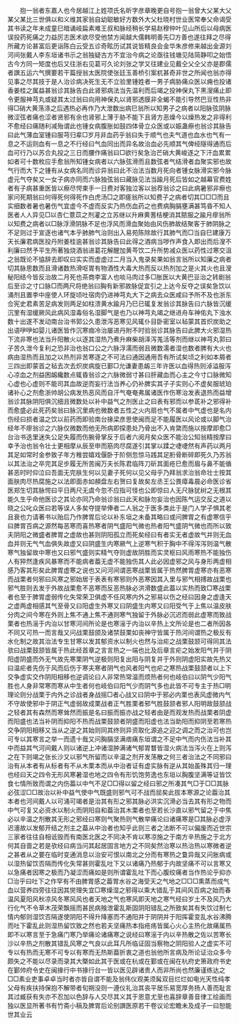 <!-- { "loadSidebar": true } -->
　　抱一翁者东嘉人也今居越江上姓项氏名昕字彦章晚更自号抱一翁曾大父某大父某父某比三世俱以和义维其家翁自幼聪敏好方数外大父杜晓村世业医常奉父命谒受其书读之年未成童巳暗诵岐扁素难王叔和脉经稍长学易赵穆仲叶见山所后以母病医误投药死痛之力益厉志医术欲尽受他禁方闻越大儒韩明善先□方善也遂往拜之尽得所藏方论甚富后更诣陈白云受五诊奇眩历试其说皆精良会金华朱彦修来越出金源刘河间张戴人李东垣诸书示之翁独疑古方不宜治今病之论亟往钱塘见陆简静叩之始悟古今方同一矩度也后又往浙右见葛可久论刘张之学又往建业见戴仝父仝父亦是郡儒者譔五运六气撰要若干篇授翁太医院使张廷玉善桥引案杌甚奇非世之所闻也翁亦得见事之尽其技于是人治诊病决死生无不立验里锺姓者一男子病胁痛众医以痈也投诸香姜桂之属益甚翁诊其脉告白此肾邪病法当先温利而后竭之投神保丸下黑溲痛止即令更服神芎丸或疑其太过翁曰向用神保丸以肾邪透膜非全蝎不能引导然巴豆性热非得□硝大黄荡涤之后遇热必再作乃大泄数出病巳翁所以知男子之病者以阳脉弦阴脉微涩弦者痛也涩者贤邪有余也肾邪上薄于胁不能下且肾方恶燥今以燥热发之非得利不愈经曰痛随利减殆谓此也锺女病腹胀如鼓四体骨立众医或以娠蛊瘵也翁诊其脉告曰此气薄血室锺曰服芎归辈□岁月非血药乎翁曰失于顺气也夫气道也血水也气有一息之不运则血有一息之不行经曰气血同出而异名故治血必先顺其气俾经隧得通而后血可行乃以苏合丸投之三日而腰作痛翁曰□欲行矣急治芒硝大黄峻逐之下汗血累累如者可十数枚应手愈翁所知锺女病者以六脉弦滑而且数弦者气结滑者血聚实邪也故气行而大下之锺有从女病名同而诊异翁曰此不治法当数月死向者锺女脉滑实邪今脉虚元气夺矣又一女子病亦同而六脉独弦翁曰藏脉见法当踰月死后皆如之越幕官费姓者有子病甚重医皆以瘵尽愕束手一日费对客独泣客以翁荐翁诊之曰此病暑邪非瘵也家问死期翁曰何得死何得死作白虎汤□之即瘥翁所以知费子之病者切其□□□而且实细数者暑也暑伤气宜虚今不虚而反实乃热伤血药之也费病胸膈壅满甚笃昏不知人医者人人异见□以杏仁薏苡之剂灌之立苏继以升麻黄蓍桔梗消其脓服之踰月瘳翁所以知费之病者以□脉浮滑阴脉不足也浮风而滑血聚始由风伤肺故结聚客于肺阴脉之不足则过于宣逐也诸气本乎肺肺气治则出入易苑陈除故行其肺气而□当自巳建康万天长廉君病医投丹附姜桂逾甚翁诊其脉告曰此得之酒病当哕作声食入即出而后溲不利廉曰然予平生所著独烧酒翁进葛花解醒加黄芩饮二升所势减众医以药性过寒交沮之翁既论不恊辞去即叹曰实实而虚虚过二月当入鬼录矣果如翁言翁所以知廉之病者切其脉思数而且滑诸数热滑呕胃有物酒性大毒大热而反以热剂加之是火其火也且溲秘阳结今皆反治故二月死也茶商李富人也啖马肉过多□胀医以大黄巴豆治之转剧翁后至诊之寸口脉□而两尺将绝翁曰胸有新邪故脉促宜引之上达今反夺之误矣急饮以涌剂且置李中座使人环旋顷吐宿肉仍进神芎丸大下之病去众医咸曰予所不及也浙东佥宪史君素苦足病发则两足如柱溃黄水踰月乃巳已辄复发翁诊其脉告曰六脉皆沉缓沉里有湿缓厥风此病风湿毒俗名湿脚气是也乃以神芎丸竭之继进舟车神佑丸下浊水数十出遂不发动南台治书郭公久患泄泻恶寒见风辄仆目卧密室以毡蒙其首炽炭助之出语吚吚如婴儿诸医皆作沉寒痼冷治屡进丹附不时验翁诊其脉告曰此脾大火邪湿热下流非寒也法当升阳散火以逐其湿热乃煮升麻柴胡泽泻羗活等剂而继以神芎丸郭曰子苦久泄今复利之恐非治也翁口公之六脉浮濡而弱且微数濡者湿也数者脾有大火也病由湿热而且加之以热剂非苦寒逐之不可法曰通因通用吾有所试矣顷之利如本屑者三四出即蒙首之毡去次去炽炭病旋已鄞□允谦妻患衂三年许医以血得热则淖溢服泻心凉血之剂益困衂纔数点辄昏翁诊之六脉微弱寸甚曰肝藏血而心主之今寸口脉微知心虚也心虚则不能司其血故逆而妄行法当养心仍补脾实其子子实则心不虚矣服琥珀诸补心之剂愈浙帅胡公病发热恶风而自汗气奄奄弗属诸医作伤寒治发表退热而益增翁诊其脉阴阳俱沉细且微数处以补中益气之剂医止之曰表有邪而以参茋补之邪得补而愈盛必此死药矣翁曰脉沉里病也微数者五性之火内扇也气不属者中气虚也是名内伤经曰损者温之饮以前药而即验南台掾梁彦思使闽而足不能履医以风论或以脚气治经年不瘳翁诊之六脉仅微数而他无所病即探患处乃骨出不入肯綮而施以按摩即愈□台治书迭里迷失公足失履而伤腕骨掌反于后者六阅月矣众医不能治公知翁精按摩曰幸予治也翁令壮士更相摩从辰至申而筋肉尽腐遂引其掌以蹂之啑啑然有声药以两月其足如常时金参致子年方稚尝嬉戏偃卧于阶侧忽惊马践其足胻骨断碎即死久乃苏翁以其法治之卒完其足步履无所苦闽万夫长陈君临阵刀斫其面疮巳愈而眉与鼻不能循甚恶时时仰泣曰吾面无完肤生何以见妻子死何以见父母乎乃拜翁求治翁命壮士按其面肤肉尽热腐施之以法即面赤如頳盘左右贺曰复故矣左丞王公畏瘴毒晨必命医诊省医郑生切其脉愕曰平日两尺无虞今忽不应指可怪也公即惊曰人无尺脉犹树之无根其能久生乎命他医诊之其论亦同乃命翁诊翁曰此天和脉勿妄治也因陈气运交反之道以晓之公叱众医曰若等误人多矣夺提举俸者二人翁之于医多类此于是门人学子惧其老且衰也力请著书以贻后乃作脾胃后论以补东垣之未备其略曰或问脾胃之有虚寒信乎曰脾胃百病之源然每恶寒而喜热寒者阴气盛阳气微也热者阳气盛阴气微也而所以致夫阴阳之微盛者脾胃之虚故也甚则阴阳孤立而死矣经曰有者实无者虚故气并则无血血并则无气气血俱失故虚又曰阴盛生内寒厥气上逆寒气积于胸中不得泻泻则温气散寒气独留故中寒也又曰邪气盛则实精气夺则虚故阴胜而实灵枢曰风雨寒热不能独伤人有猝然逢疾风暴寒而不能病者葢无虚不能独伤其人此必因虚邪之风与身形两虚相感乃客其形矣此脾胃虚寒之说也又问河间谓恶寒战栗皆属于热然脾胃虚寒亦有恶寒而战栗者何邪曰风寒之邪始居于表表有寒邪则外恶寒因其入里与邪气相搏故战栗也邪气胜则去发于外故战栗愈不恶寒而反恶热脉必洪滑数盛此葢以实热而致□寒战栗者也至于脾胃虚弱传化失常荣卫俱虚不任风寒内外之邪易以伤之经曰因身之虚逢天之虚两虚相感其气至骨又曰阳虚生外寒又曰阴盛生内寒又曰阳受气于上焦以温皮肤分肉之间今寒在外则上焦不通上焦不通则寒气独留于外脉必沉迟而弱此虚寒而致战栗者也热滛于内治以甘寒河间所论是也寒滛于内治以辛热上文所论是也二者所因各不同又可热一而言哉又问战栗鼓颌及诸禁鼓栗如丧神守皆属于热河间谓热之极反有水化制之故其治法专生甘寒以发其郁资水以制火也然与治疟之战栗鼓颔可得同其法欤曰战栗鼓颔皆属于热此经首章之言言热之一端也比及后章言疟之始发阳气并于阴阳虚阴盛而外无气故先寒栗阴气逆极则阳复出阳与阴复并于外则阴虚阳实故先热又曰温疟者先伤于风而后伤于寒夫寒者阴气也风者阳气也疟之寒热战栗鼓颔者以上下交争虚实交作阴阳相移也逆调论曰人非常热常温而烦热者何也岐伯曰以阴气少阳气胜也人身非常寒而寒从中生者何也岐伯曰阳气少而阴气多也此皆不可专主于热□明理论则分战栗于内外之诊战者身战摇□者心战又曰阴中于邪必内栗也表风虚微内气不守故使邪中于阴正气虚弱故成栗战者正气胜栗者邪气胜鼓颔者邪人阳明故鼓颔战之轻者其有森然而寒耸然而振是名曰振而振亦战之轻者由是而观发热而战栗者阴虚而阳盛也法当补阴而抑阳不热而战栗鼓颔者阴盛而阳虚也法当助阳而抑阴至若寒热交争阴阳相移又当从之逆之其始则同其终则异资取化源追之迎之调之而之治可也岂可专以其寒言之举一而遗十哉又问胸膈坚满痞痛东垣谓之不足中气而内伤法当补其中而益其气河间戴人则以诸逆上冲诸湿肿满诸气郁胃瞀皆湿火病法当泻火在上则泻之在下则竭之张长沙又以邪气所留而以辛温之剂开发荡散之何三者治法之不同邪曰治有从本者有从标者有不从木栗本而从中治者证有虚实脉有逆从其始虽殊其归一理也经曰天之四令无形风寒暑湿也地之四令有形饥饱劳逸也东垣以胸腹坚满等证皆饮食七情所致而谓之内伤葢以中气不足□□得以留之经曰邪之所凑其气□于□□其脉必弦涩□□故治以补中益气使中气既盛则邪气可不战而屈矣此拔本寒源之论葢治其本者也河间戴人以可涌可竭者是治其有形之邪其脉必洪实沉滑必当去其有形之物而中气可复又必资水以制火而阴阳自和葢治其木栗者也至若长沙直以邪气留之于中焦必以辛温之剂散其无形之邪经曰寒则气聚热则气散举痛论曰诸痛寒是□其脉必虚浮迟濇故以发郁开结之剂主之葢从中治者也知乎此则三者之法断不可以偏废而近世宗三家者往往自相诋毁而有南医北医之不同决不肯以寒凉施之于南方辛热施之于北方何其自啬之若是欤经曰病当问其起居固言地方之不同矣然治寒以热治热以寒微者逆之甚者从之要在临时变通消息以治安可恨以南北之分而有寒热之敻异哉又问胀病或以湿热留饮否隔而传化失常甚则霍乱吐下又以诸痛乃热郁于内故坚痛不可以言寒又以急痛者因寒之极而乃凝涩而痛如是则所谓霍乱吐下而心腹绞痛者当作热论乎抑亦□治乎曰吐下之作罕有不由脾胃感之葢胃水谷之海受天之气地之□□□熏蒸而成气血以营养四旁往往因其爕理失宜□寒燥湿之邪得以乘大错乱于其间风百病之始而春温风夏阳风秋凉风冬寒风风也者天地之气也寒风即天地之寒气经曰岁土不及风乃大行化气不令草木茂荣飘摇而甚民病飱泄霍乱斯固阴阳错乱之所致矣其有失饮过制七情内郁则湿饮否隔遂使阴阳不得升降塞而不通阳并于阴阴并于阳挥霍变乱水谷沸腾而吐下霍乱此则湿热留饮致之然也若夫坚痛热本指疮疡皆属心火心主热化故痛属热即不以寒言至于急痛门寒乃举痛论诸痛寒之说经曰寒滛于内以辛热散之佐以苦寒长沙以辛热之剂散其错乱风寒之气良以此耳凡所临证固当察物之阴阳验人之虚实不可专以有热而无寒不可专以有寒而无热斯葢折衷之道也翁他所言病及所论证治众多今颇失之不能以尽录而录其大槩如此其于医或在杭或在鄞或在闽在杭府史箫政府书史在鄞帅府令史在闽掾行中书掾行台一皆以医见辟诸贵人而非所尚也然廉谨练达之□□素业吏事卓卓当时者亦皆自谓不能及翁伟仪观美须髯双目烂烂如电光天性纯孝父母有疾扶持保抱不解带者旬朔没则一遵仪礼治其丧平居乐易宽厚务扬人善而耻言其过臧获有失亦不忍加以色辞与人交尽其义其于恩意尤至也喜辞章善音律工绘画而独以医显所著书有竹斋小稿及脾胃后论别譔医原若干卷议论宏瞻未及成子一曰恕能世其业云 
